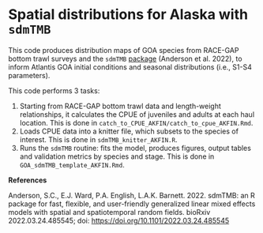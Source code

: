 # Spatial distributions for Alaska with `sdmTMB`

This code produces distribution maps of GOA species from RACE-GAP bottom trawl surveys and the `sdmTMB` [package](https://github.com/pbs-assess/sdmTMB) (Anderson et al. 2022), to inform Atlantis GOA initial conditions and seasonal distributions (i.e., S1-S4 parameters). 

This code performs 3 tasks:

1. Starting from RACE-GAP bottom trawl data and length-weight relationships, it calculates the CPUE of juveniles and adults at each haul location. This is done in `catch_to_CPUE_AKFIN/catch_to_cpue_AKFIN.Rmd`.
2. Loads CPUE data into a knitter file, which subsets to the species of interest. This is done in `sdmTMB_knitter_AKFIN.R`.
3. Runs the `sdmTMB` routine: fits the model, produces figures, output tables and validation metrics by species and stage. This is done in `GOA_sdmTMB_template_AKFIN.Rmd`.

__References__

Anderson, S.C., E.J. Ward, P.A. English, L.A.K. Barnett. 2022. sdmTMB: an R package for fast, flexible, and user-friendly generalized linear mixed effects models with spatial and spatiotemporal random fields. bioRxiv 2022.03.24.485545; doi: https://doi.org/10.1101/2022.03.24.485545

